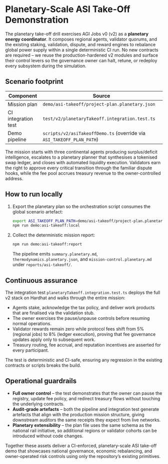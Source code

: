 # Planetary-Scale ASI Take-Off Demonstration

The planetary take-off drill exercises AGI Jobs v0 (v2) as a **planetary energy
coordinator**. It composes regional agents, validator quorums, and the existing
staking, validation, dispute, and reward engines to rebalance global power
supply within a single deterministic CI run. No new contracts are required – we
reuse the production-hardened v2 modules and surface their control levers so the
governance owner can halt, retune, or redeploy every subsystem during the
simulation.

## Scenario footprint

| Component | Source |
| --- | --- |
| Mission plan | `demo/asi-takeoff/project-plan.planetary.json` |
| CI integration test | `test/v2/planetaryTakeoff.integration.test.ts` |
| Demo pipeline | `scripts/v2/asiTakeoffDemo.ts` (override via `ASI_TAKEOFF_PLAN_PATH`) |

The mission starts with three continental agents producing surplus/deficit
intelligence, escalates to a planetary planner that synthesises a tokenised swap
ledger, and closes with automated liquidity execution. Validators earn the right
to approve every critical transition through the familiar dispute hooks, while
the fee pool accrues treasury revenue to the owner-controlled address.

## How to run locally

1. Export the planetary plan so the orchestration script consumes the global
   scenario artefact:

   ```bash
   export ASI_TAKEOFF_PLAN_PATH=demo/asi-takeoff/project-plan.planetary.json
   npm run demo:asi-takeoff:local
   ```

2. Collect the deterministic mission report:

   ```bash
   npm run demo:asi-takeoff:report
   ```

   The pipeline emits `summary.planetary.md`, `thermodynamics.planetary.json`,
   and `mission-control.planetary.md` under `reports/asi-takeoff/`.

## Continuous assurance

The integration test `planetaryTakeoff.integration.test.ts` deploys the full v2
stack on Hardhat and walks through the entire mission:

- Agents stake, acknowledge the tax policy, and deliver work products that are
  finalised via the validation stub.
- The owner exercises the pause/unpause controls before resuming normal
  operations.
- Validator rewards remain zero while protocol fees shift from 5% (regional jobs)
  to 8% (ledger execution), proving that fee governance updates apply only to
  subsequent work.
- Treasury routing, fee accrual, and reputation incentives are asserted for every
  participant.

The test is deterministic and CI-safe, ensuring any regression in the existing
contracts or scripts breaks the build.

## Operational guardrails

- **Full owner control** – the test demonstrates that the owner can pause the
  registry, update fee policy, and redirect treasury flows without touching the
  underlying contracts.
- **Audit-grade artefacts** – both the pipeline and integration test generate
  artefacts that align with the production mission structure, giving downstream
  auditors the same receipts they expect from live networks.
- **Planetary extensibility** – the plan file uses the same schema as the
  national rail initiative, so additional regions or validator cohorts can be
  introduced without code changes.

Together these assets deliver a CI-enforced, planetary-scale ASI take-off demo
that showcases national governance, economic rebalancing, and owner-operated
risk controls using only the repository’s existing primitives.
